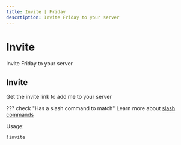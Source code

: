 ```yaml
---
title: Invite | Friday
descrtiption: Invite Friday to your server
---
```

# Invite

Invite Friday to your server

## Invite

Get the invite link to add me to your server

??? check "Has a slash command to match"
	Learn more about [slash commands](/#slash-commands)

Usage:

```md
!invite 
```
